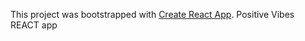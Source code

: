 This project was bootstrapped with [Create React App](https://github.com/facebook/create-react-app).
Positive Vibes REACT app